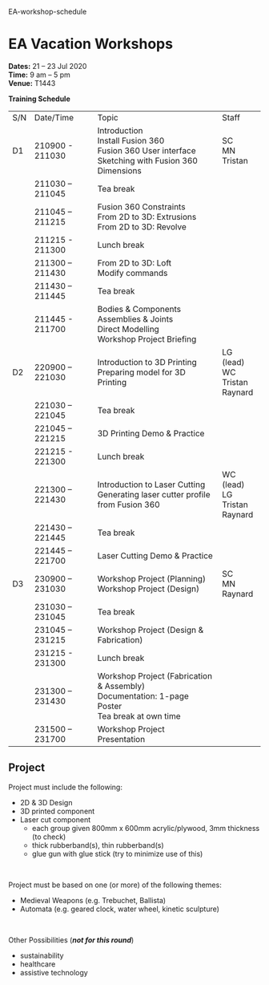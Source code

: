 EA-workshop-schedule

# EA Vacation Workshops
**Dates:** 21 – 23 Jul 2020<br/>
**Time:** 9 am – 5 pm<br/>
**Venue:** T1443<br/>

**Training Schedule**<br/>
<table>
<tr>
  <td>S/N</td><td>Date/Time</td><td>Topic</td><td>Staff</td>
</tr>
<tr>
  <td>D1</td><td>210900 - 211030</td>
  <td>
    Introduction<br>Install Fusion 360<br>Fusion 360 User interface<br>
    Sketching with Fusion 360<br>Dimensions
  </td><td>SC<br>MN<br>Tristan</td>
</tr>
<tr>
  <td></td><td>211030 – 211045</td><td>Tea break</td><td></td>
</tr>
<tr>
  <td></td><td>211045 – 211215</td>
  <td>
    Fusion 360 Constraints<br>From 2D to 3D: Extrusions<br>
    From 2D to 3D: Revolve
  </td><td></td>
</tr>
<tr>
  <td></td><td>211215 - 211300</td><td>Lunch break</td><td></td>
</tr>
<tr>
  <td></td><td>211300 – 211430</td>
  <td>From 2D to 3D: Loft<br>Modify commands</td><td></td>
</tr>
<tr>
  <td></td><td>211430 – 211445</td><td>Tea break</td><td></td>
</tr>
<tr>
  <td></td><td>211445 - 211700</td>
  <td>
    Bodies & Components<br>Assemblies & Joints<br>
    Direct Modelling<br>Workshop Project Briefing
  </td><td></td>
</tr>
<tr>
  <td>D2</td><td>220900 – 221030</td>
  <td>
    Introduction to 3D Printing<br>Preparing model for 3D Printing
  </td><td>LG (lead)<br>WC<br>Tristan<br>Raynard</td>
</tr>
<tr>
  <td></td><td>221030 – 221045</td><td>Tea break</td><td></td>
</tr>
<tr>
  <td></td><td>221045 – 221215</td><td>3D Printing Demo & Practice</td><td></td>
</tr>
<tr>
  <td></td><td>221215 - 221300</td><td>Lunch break</td><td></td>
</tr>
<tr>
  <td></td><td>221300 – 221430</td>
  <td>
    Introduction to Laser Cutting<br>Generating laser cutter profile from Fusion 360
  </td><td>WC (lead)<br>LG<br>Tristan<br>Raynard</td>
</tr>
<tr>
  <td></td><td>221430 – 221445</td><td>Tea break</td><td></td>
</tr>
<tr>
  <td></td><td>221445 – 221700</td><td>Laser Cutting Demo & Practice</td><td></td>
</tr>
<tr>
  <td>D3</td><td>230900 – 231030</td>
  <td>
    Workshop Project (Planning)<br>Workshop Project (Design)

  </td><td>SC<br>MN<br>Raynard</td>
</tr>
<tr>
  <td></td><td>231030 – 231045</td><td>Tea break</td><td></td>
</tr>
<tr>
  <td></td><td>231045 – 231215</td><td>Workshop Project (Design & Fabrication)</td><td></td>
</tr>
<tr>
  <td></td><td>231215 - 231300</td><td>Lunch break</td><td></td>
</tr>
<tr>
  <td></td><td>231300 – 231430</td>
  <td>
    Workshop Project (Fabrication & Assembly)<br/>
    Documentation: 1-page Poster<br>Tea break at own time
  </td><td></td>
</tr>
<tr>
  <td></td><td>231500 – 231700</td><td>Workshop Project Presentation</td><td></td>
</tr>
</table>

## Project
Project must include the following:
- 2D & 3D Design
- 3D printed component
- Laser cut component
  - each group given 800mm x 600mm acrylic/plywood, 3mm thickness (to check)
  - thick rubberband(s), thin rubberband(s)
  - glue gun with glue stick (try to minimize use of this)
<br/>

Project must be based on one (or more) of the following themes:
- Medieval Weapons (e.g. Trebuchet, Ballista)
- Automata (e.g. geared clock, water wheel, kinetic sculpture)
<br/>

Other Possibilities (***not for this round***)
- sustainability
- healthcare
- assistive technology

